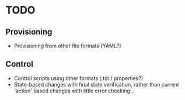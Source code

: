 TODO
====

Provisioning
------------

* Provisioning from other file formats (YAML?)


Control
-------

* Control scripts using other formats (.txt / properties?)
* State-based changes with final state verification, rather than current 'action' based changes with little error checking...
